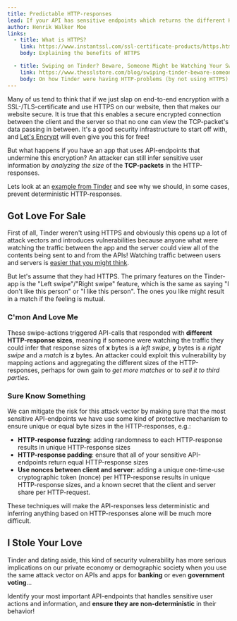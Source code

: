 ```yaml
---
title: Predictable HTTP-responses
lead: If your API has sensitive endpoints which returns the different HTTP-responses given user action A or B, then this information is enough to infer information which can be exploited. Learning from Tinder, lets investigate why having non-deterministic HTTP-responses are important and make our most business-critical API-endpoints a bit more secure.
author: Henrik Walker Moe
links:
  - title: What is HTTPS?
    link: https://www.instantssl.com/ssl-certificate-products/https.html
    body: Explaining the benefits of HTTPS

  - title: Swiping on Tinder? Beware, Someone Might be Watching Your Swipes and Matches
    link: https://www.thesslstore.com/blog/swiping-tinder-beware-someone-might-watching/
    body: On how Tinder were having HTTP-problems (by not using HTTPS)
---
```


Many of us tend to think that if we just slap on end-to-end encryption with a SSL-/TLS-certificate and use HTTPS on our website, then that makes our website secure. It is true that this enables a secure encrypted connection between the client and the server so that no one can view the TCP-packet's data passing in between. It's a good security infrastructure to start off with, and [Let's Encrypt](https://letsencrypt.org/) will even give you this for free!

But what happens if you have an app that uses API-endpoints that undermine this encryption? An attacker can still infer sensitive user information by *analyzing the size* of the **TCP-packets** in the HTTP-responses.

Lets look at an [example from Tinder](https://www.theregister.co.uk/2018/01/23/tinder_security_vulnerabilities/) and see why we should, in some cases, prevent deterministic HTTP-responses.

## Got Love For Sale

First of all, Tinder weren't using HTTPS and obviously this opens up a lot of attack vectors and introduces vulnerabilities because anyone what were watching the traffic between the app and the server could view all of the contents being sent to and from the APIs! Watching traffic between users and servers is [easier that you might think](https://www.troyhunt.com/the-beginners-guide-to-breaking-website/).

But let's assume that they had HTTPS. The primary features on the Tinder-app is the "Left swipe"/"Right swipe" feature, which is the same as saying "I don't like this person" or "I like this person". The ones you like might result in a match if the feeling is mutual.

### C'mon And Love Me

These swipe-actions triggered API-calls that responded with **different HTTP-response sizes**, meaning if someone were watching the traffic they could infer that response sizes of **x** bytes is a *left swipe*, **y** bytes is a *right swipe* and a *match* is **z** bytes. An attacker could exploit this vulnerability by mapping actions and aggregating the different sizes of the HTTP-responses, perhaps for own gain to *get more matches* or to *sell it to third parties*. 

### Sure Know Something

We can mitigate the risk for this attack vector by making sure that the most sensitive API-endpoints we have use some kind of protective mechanism to ensure unique or equal byte sizes in the HTTP-responses, e.g.:

* **HTTP-response fuzzing**: adding randomness to each HTTP-response results in unique HTTP-response sizes
* **HTTP-response padding**: ensure that all of your sensitive API-endpoints return equal HTTP-response sizes
* **Use nonces between client and server**: adding a unique one-time-use cryptographic token (nonce) per HTTP-response results in unique HTTP-response sizes, and a known secret that the client and server share per HTTP-request.

These techniques will make the API-responses less deterministic and inferring anything based on HTTP-responses alone will be much more difficult.

## I Stole Your Love

Tinder and dating aside, this kind of security vulnerability has more serious implications on our private economy or demographic society when you use the same attack vector on APIs and apps for **banking** or even **government voting**...

Identify your most important API-endpoints that handles sensitive user actions and information, and **ensure they are non-deterministic** in their behavior!
